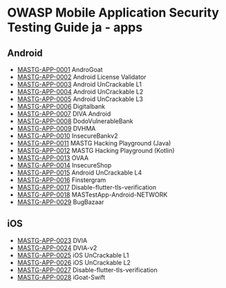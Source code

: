 # OWASP Mobile Application Security Testing Guide ja - apps

## Android

- [MASTG-APP-0001](apps/android/MASTG-APP-0001.md) AndroGoat
- [MASTG-APP-0002](apps/android/MASTG-APP-0002.md) Android License Validator
- [MASTG-APP-0003](apps/android/MASTG-APP-0003.md) Android UnCrackable L1
- [MASTG-APP-0004](apps/android/MASTG-APP-0004.md) Android UnCrackable L2
- [MASTG-APP-0005](apps/android/MASTG-APP-0005.md) Android UnCrackable L3
- [MASTG-APP-0006](apps/android/MASTG-APP-0006.md) Digitalbank
- [MASTG-APP-0007](apps/android/MASTG-APP-0007.md) DIVA Android
- [MASTG-APP-0008](apps/android/MASTG-APP-0008.md) DodoVulnerableBank
- [MASTG-APP-0009](apps/android/MASTG-APP-0009.md) DVHMA
- [MASTG-APP-0010](apps/android/MASTG-APP-0010.md) InsecureBankv2
- [MASTG-APP-0011](apps/android/MASTG-APP-0011.md) MASTG Hacking Playground (Java)
- [MASTG-APP-0012](apps/android/MASTG-APP-0012.md) MASTG Hacking Playground (Kotlin)
- [MASTG-APP-0013](apps/android/MASTG-APP-0013.md) OVAA
- [MASTG-APP-0014](apps/android/MASTG-APP-0014.md) InsecureShop
- [MASTG-APP-0015](apps/android/MASTG-APP-0015.md) Android UnCrackable L4
- [MASTG-APP-0016](apps/android/MASTG-APP-0016.md) Finstergram
- [MASTG-APP-0017](apps/android/MASTG-APP-0017.md) Disable-flutter-tls-verification
- [MASTG-APP-0018](apps/android/MASTG-APP-0018.md) MASTestApp-Android-NETWORK
- [MASTG-APP-0029](apps/android/MASTG-APP-0029.md) BugBazaar

## iOS

- [MASTG-APP-0023](apps/ios/MASTG-APP-0023.md) DVIA
- [MASTG-APP-0024](apps/ios/MASTG-APP-0024.md) DVIA-v2
- [MASTG-APP-0025](apps/ios/MASTG-APP-0025.md) iOS UnCrackable L1
- [MASTG-APP-0026](apps/ios/MASTG-APP-0026.md) iOS UnCrackable L2
- [MASTG-APP-0027](apps/ios/MASTG-APP-0027.md) Disable-flutter-tls-verification
- [MASTG-APP-0028](apps/ios/MASTG-APP-0028.md) iGoat-Swift
